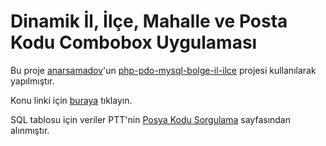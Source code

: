 # Dinamik İl, İlçe, Mahalle ve Posta Kodu Combobox Uygulaması
Bu proje <a href="https://github.com/anarsamadov">anarsamadov</a>'un <a href="https://github.com/anarsamadov/php-pdo-mysql-bolge-il-ilce">php-pdo-mysql-bolge-il-ilce</a> projesi kullanılarak yapılmıştır.

Konu linki için <a href="http://www.onlineogren.com/php-ve-ajax-ile-dinamik-bolge-il-ve-ilce-uygulamasi-yapmak.html">buraya</a> tıklayın.

SQL tablosu için veriler PTT'nin <a href="http://postakodu.ptt.gov.tr/">Posya Kodu Sorgulama</a> sayfasından alınmıştır.
